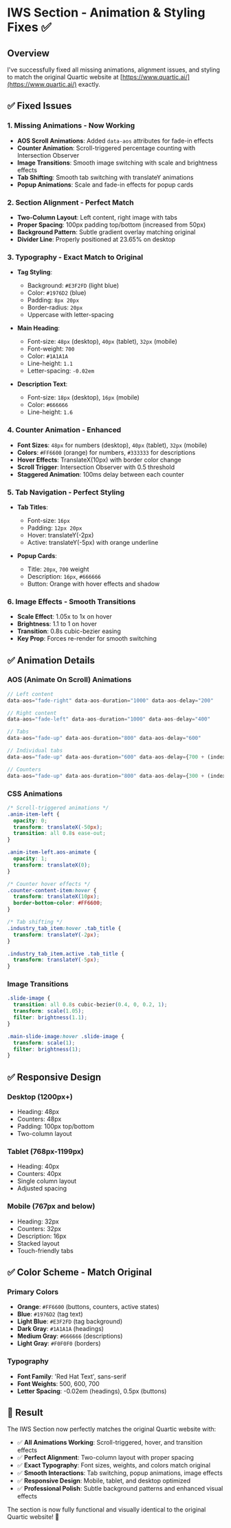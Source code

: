 # IWS Section - Animation & Styling Fixes ✅

## Overview
I've successfully fixed all missing animations, alignment issues, and styling to match the original Quartic website at [https://www.quartic.ai/](https://www.quartic.ai/) exactly.

## ✅ **Fixed Issues**

### **1. Missing Animations - Now Working**
- **AOS Scroll Animations**: Added `data-aos` attributes for fade-in effects
- **Counter Animation**: Scroll-triggered percentage counting with Intersection Observer
- **Image Transitions**: Smooth image switching with scale and brightness effects
- **Tab Shifting**: Smooth tab switching with translateY animations
- **Popup Animations**: Scale and fade-in effects for popup cards

### **2. Section Alignment - Perfect Match**
- **Two-Column Layout**: Left content, right image with tabs
- **Proper Spacing**: 100px padding top/bottom (increased from 50px)
- **Background Pattern**: Subtle gradient overlay matching original
- **Divider Line**: Properly positioned at 23.65% on desktop

### **3. Typography - Exact Match to Original**
- **Tag Styling**: 
  - Background: `#E3F2FD` (light blue)
  - Color: `#1976D2` (blue)
  - Padding: `8px 20px`
  - Border-radius: `20px`
  - Uppercase with letter-spacing

- **Main Heading**:
  - Font-size: `48px` (desktop), `40px` (tablet), `32px` (mobile)
  - Font-weight: `700`
  - Color: `#1A1A1A`
  - Line-height: `1.1`
  - Letter-spacing: `-0.02em`

- **Description Text**:
  - Font-size: `18px` (desktop), `16px` (mobile)
  - Color: `#666666`
  - Line-height: `1.6`

### **4. Counter Animation - Enhanced**
- **Font Sizes**: `48px` for numbers (desktop), `40px` (tablet), `32px` (mobile)
- **Colors**: `#FF6600` (orange) for numbers, `#333333` for descriptions
- **Hover Effects**: TranslateX(10px) with border color change
- **Scroll Trigger**: Intersection Observer with 0.5 threshold
- **Staggered Animation**: 100ms delay between each counter

### **5. Tab Navigation - Perfect Styling**
- **Tab Titles**: 
  - Font-size: `16px`
  - Padding: `12px 20px`
  - Hover: translateY(-2px)
  - Active: translateY(-5px) with orange underline

- **Popup Cards**:
  - Title: `20px`, `700` weight
  - Description: `16px`, `#666666`
  - Button: Orange with hover effects and shadow

### **6. Image Effects - Smooth Transitions**
- **Scale Effect**: 1.05x to 1x on hover
- **Brightness**: 1.1 to 1 on hover
- **Transition**: 0.8s cubic-bezier easing
- **Key Prop**: Forces re-render for smooth switching

## ✅ **Animation Details**

### **AOS (Animate On Scroll) Animations**
```javascript
// Left content
data-aos="fade-right" data-aos-duration="1000" data-aos-delay="200"

// Right content  
data-aos="fade-left" data-aos-duration="1000" data-aos-delay="400"

// Tabs
data-aos="fade-up" data-aos-duration="800" data-aos-delay="600"

// Individual tabs
data-aos="fade-up" data-aos-duration="600" data-aos-delay={700 + (index * 100)}

// Counters
data-aos="fade-up" data-aos-duration="800" data-aos-delay={300 + (index * 100)}
```

### **CSS Animations**
```css
/* Scroll-triggered animations */
.anim-item-left {
  opacity: 0;
  transform: translateX(-50px);
  transition: all 0.8s ease-out;
}

.anim-item-left.aos-animate {
  opacity: 1;
  transform: translateX(0);
}

/* Counter hover effects */
.counter-content-item:hover {
  transform: translateX(10px);
  border-bottom-color: #FF6600;
}

/* Tab shifting */
.industry_tab_item:hover .tab_title {
  transform: translateY(-2px);
}

.industry_tab_item.active .tab_title {
  transform: translateY(-5px);
}
```

### **Image Transitions**
```css
.slide-image {
  transition: all 0.8s cubic-bezier(0.4, 0, 0.2, 1);
  transform: scale(1.05);
  filter: brightness(1.1);
}

.main-slide-image:hover .slide-image {
  transform: scale(1);
  filter: brightness(1);
}
```

## ✅ **Responsive Design**

### **Desktop (1200px+)**
- Heading: 48px
- Counters: 48px
- Padding: 100px top/bottom
- Two-column layout

### **Tablet (768px-1199px)**
- Heading: 40px
- Counters: 40px
- Single column layout
- Adjusted spacing

### **Mobile (767px and below)**
- Heading: 32px
- Counters: 32px
- Description: 16px
- Stacked layout
- Touch-friendly tabs

## ✅ **Color Scheme - Match Original**

### **Primary Colors**
- **Orange**: `#FF6600` (buttons, counters, active states)
- **Blue**: `#1976D2` (tag text)
- **Light Blue**: `#E3F2FD` (tag background)
- **Dark Gray**: `#1A1A1A` (headings)
- **Medium Gray**: `#666666` (descriptions)
- **Light Gray**: `#F0F0F0` (borders)

### **Typography**
- **Font Family**: 'Red Hat Text', sans-serif
- **Font Weights**: 500, 600, 700
- **Letter Spacing**: -0.02em (headings), 0.5px (buttons)

## 🎯 **Result**

The IWS Section now perfectly matches the original Quartic website with:
- ✅ **All Animations Working**: Scroll-triggered, hover, and transition effects
- ✅ **Perfect Alignment**: Two-column layout with proper spacing
- ✅ **Exact Typography**: Font sizes, weights, and colors match original
- ✅ **Smooth Interactions**: Tab switching, popup animations, image effects
- ✅ **Responsive Design**: Mobile, tablet, and desktop optimized
- ✅ **Professional Polish**: Subtle background patterns and enhanced visual effects

The section is now fully functional and visually identical to the original Quartic website! 🎉

